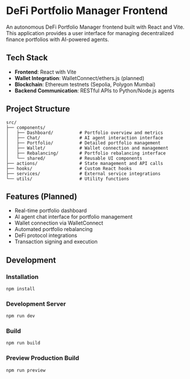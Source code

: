 # DeFi Portfolio Manager Frontend

An autonomous DeFi Portfolio Manager frontend built with React and Vite. This application provides a user interface for managing decentralized finance portfolios with AI-powered agents.

## Tech Stack

- **Frontend**: React with Vite
- **Wallet Integration**: WalletConnect/ethers.js (planned)
- **Blockchain**: Ethereum testnets (Sepolia, Polygon Mumbai)
- **Backend Communication**: RESTful APIs to Python/Node.js agents

## Project Structure

```
src/
├── components/
│   ├── Dashboard/          # Portfolio overview and metrics
│   ├── Chat/               # AI agent interaction interface
│   ├── Portfolio/          # Detailed portfolio management
│   ├── Wallet/             # Wallet connection and management
│   ├── Rebalancing/        # Portfolio rebalancing interface
│   └── shared/             # Reusable UI components
├── actions/                # State management and API calls
├── hooks/                  # Custom React hooks
├── services/               # External service integrations
└── utils/                  # Utility functions
```

## Features (Planned)

- Real-time portfolio dashboard
- AI agent chat interface for portfolio management
- Wallet connection via WalletConnect
- Automated portfolio rebalancing
- DeFi protocol integrations
- Transaction signing and execution

## Development

### Installation

```bash
npm install
```

### Development Server

```bash
npm run dev
```

### Build

```bash
npm run build
```

### Preview Production Build

```bash
npm run preview
```
